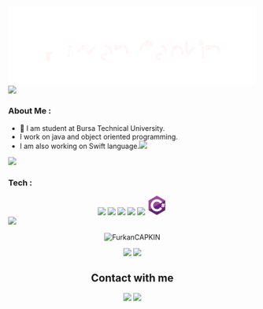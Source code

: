 
<img src="./Furkan2.svg"></img>
<img src="https://user-images.githubusercontent.com/74038190/212284100-561aa473-3905-4a80-b561-0d28506553ee.gif" />

### About Me :
 
  - :school: I am student at Bursa Technical University.
  - I work on java and object oriented programming. 
  - I am also working on Swift language.<img src="https://media.giphy.com/media/3oKIPic2BnoVZkRla8/giphy.gif?cid=ecf05e47c0sfv41q6nyebtdfw4ztpj7oao1tdg3vczfp7e2e&ep=v1_stickers_search&rid=giphy.gif&ct=s" width="20">  
<img src="https://user-images.githubusercontent.com/74038190/212284100-561aa473-3905-4a80-b561-0d28506553ee.gif" />

### Tech :
<div align="center">
 <img src="https://img.shields.io/badge/swift-%23FA7343.svg?&style=for-the-badge&logo=swift&logoColor=white" />   
 <img src="https://img.shields.io/badge/xcode-%231575F9.svg?&style=for-the-badge&logo=xcode&logoColor=white" /> 
 <img src="https://img.shields.io/badge/uikit-%232396F3.svg?&style=for-the-badge&logo=uikit&logoColor=white" /> 
 <img  <img src="https://img.shields.io/badge/java-%23007396.svg?&style=for-the-badge&logo=java&logoColor=white" /> 
 <img src="https://img.shields.io/badge/c-%23A8B9CC.svg?&style=for-the-badge&logo=c&logoColor=black" />
 <a href="https://www.w3schools.com/cs/" target="_blank" rel="noreferrer">
    <img
      src="https://raw.githubusercontent.com/devicons/devicon/master/icons/csharp/csharp-original.svg"
      alt="csharp"
      width="40"
      height="40"
    />
  </a>

</div>

<img src="https://user-images.githubusercontent.com/74038190/212284100-561aa473-3905-4a80-b561-0d28506553ee.gif" />

<p align="center"> <img src="https://komarev.com/ghpvc/?username=FurkanCAPKIN&label=Profile%20views&color=0e75b6&style=flat" alt="FurkanCAPKIN" /> </p>

<div align=center>
  <img width=400 src= "https://github-readme-stats.vercel.app/api/top-langs/?username=FurkanCAPKIN&theme=radical&hide_border=false&include_all_commits=false&count_private=false&layout=compact">


<img src="https://user-images.githubusercontent.com/74038190/212284100-561aa473-3905-4a80-b561-0d28506553ee.gif" />

<h2>Contact with me</h2>
<a href = "mailto:furkancapkin1828@gmail.com"><img src="https://img.shields.io/badge/-Gmail-%23333?style=for-the-badge&logo=gmail&logoColor=white" target="_blank"></a>
<a href="https://www.linkedin.com/in/furkan-%C3%A7apkin-353748222/" target="_blank"><img src="https://img.shields.io/badge/-LinkedIn-%230077B5?style=for-the-badge&logo=linkedin&logoColor=white" target="_blank"></a>


</br>
